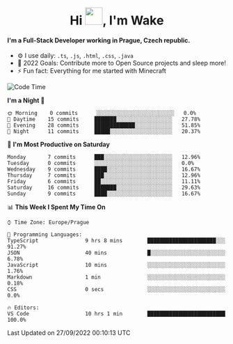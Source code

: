 <h1 align="center">Hi <img src="https://raw.githubusercontent.com/MrWakeCZ/MrWakeCZ/master/Hi.gif" width="40px" />, I'm Wake</h1>

#### I'm a Full-Stack Developer working in Prague, Czech republic.
- ⚙️ I use daily: `.ts`, `.js`, `.html`, `.css`, `.java`
- 🥅 2022 Goals: Contribute more to Open Source projects and sleep more!
- ⚡ Fun fact: Everything for me started with Minecraft

<!--START_SECTION:waka-->
![Code Time](http://img.shields.io/badge/Code%20Time-2%2C697%20hrs%204%20mins-blue)

**I'm a Night 🦉** 

```text
🌞 Morning    0 commits      ░░░░░░░░░░░░░░░░░░░░░░░░░   0.0% 
🌆 Daytime    15 commits     ███████░░░░░░░░░░░░░░░░░░   27.78% 
🌃 Evening    28 commits     █████████████░░░░░░░░░░░░   51.85% 
🌙 Night      11 commits     █████░░░░░░░░░░░░░░░░░░░░   20.37%

```
📅 **I'm Most Productive on Saturday** 

```text
Monday       7 commits      ███░░░░░░░░░░░░░░░░░░░░░░   12.96% 
Tuesday      0 commits      ░░░░░░░░░░░░░░░░░░░░░░░░░   0.0% 
Wednesday    9 commits      ████░░░░░░░░░░░░░░░░░░░░░   16.67% 
Thursday     7 commits      ███░░░░░░░░░░░░░░░░░░░░░░   12.96% 
Friday       6 commits      ██░░░░░░░░░░░░░░░░░░░░░░░   11.11% 
Saturday     16 commits     ███████░░░░░░░░░░░░░░░░░░   29.63% 
Sunday       9 commits      ████░░░░░░░░░░░░░░░░░░░░░   16.67%

```


📊 **This Week I Spent My Time On** 

```text
⌚︎ Time Zone: Europe/Prague

💬 Programming Languages: 
TypeScript               9 hrs 8 mins        ██████████████████████░░░   91.27% 
JSON                     40 mins             █░░░░░░░░░░░░░░░░░░░░░░░░   6.78% 
JavaScript               10 mins             ░░░░░░░░░░░░░░░░░░░░░░░░░   1.76% 
Markdown                 1 min               ░░░░░░░░░░░░░░░░░░░░░░░░░   0.18% 
CSS                      0 secs              ░░░░░░░░░░░░░░░░░░░░░░░░░   0.0%

🔥 Editors: 
VS Code                  10 hrs 1 min        █████████████████████████   100.0%

```


 Last Updated on 27/09/2022 00:10:13 UTC
<!--END_SECTION:waka-->

